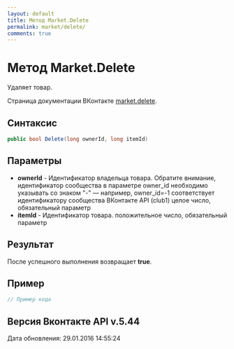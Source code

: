 ```yaml
---
layout: default
title: Метод Market.Delete
permalink: market/delete/
comments: true
---
```

# Метод Market.Delete
Удаляет товар.

Страница документации ВКонтакте [market.delete](https://vk.com/dev/market.delete).
## Синтаксис
``` csharp
public bool Delete(long ownerId, long itemId)
```

## Параметры
+ **ownerId** - Идентификатор владельца товара. 
Обратите внимание, идентификатор сообщества в параметре owner_id необходимо указывать со знаком "-" — например, owner_id=-1 соответствует идентификатору сообщества ВКонтакте API (club1)  целое число, обязательный параметр
+ **itemId** - Идентификатор товара. положительное число, обязательный параметр

## Результат
После успешного выполнения возвращает **true**.

## Пример
``` csharp
// Пример кода
```

## Версия Вконтакте API v.5.44
Дата обновления: 29.01.2016 14:55:24

